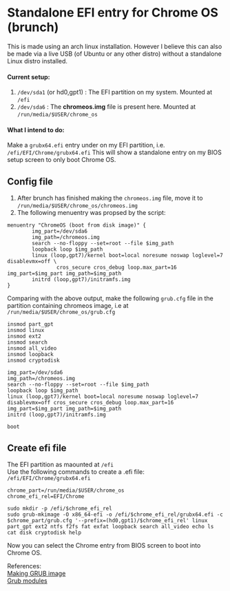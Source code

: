 # Standalone EFI entry for Chrome OS (brunch)
This is made using an arch linux installation. However I believe this can also be made via a live USB (of Ubuntu or any other distro) without a standalone Linux distro installed.  
#### Current setup:  
1. `/dev/sda1` (or hd0,gpt1)  : The EFI partition on my system. Mounted at `/efi`  
2. `/dev/sda6` : The <b>chromeos.img</b> file is present here. Mounted at `/run/media/$USER/chrome_os`  
#### What I intend to do:
Make a `grubx64.efi` entry under on my EFI partition, i.e. `/efi/EFI/Chrome/grubx64.efi` This will show a standalone entry on my BIOS setup screen to only boot Chrome OS.
## Config file
1. After brunch has finished making the `chromeos.img` file, move it to `/run/media/$USER/chrome_os/chromeos.img`  
2. The following menuentry was propsed by the script:
```
menuentry "ChromeOS (boot from disk image)" {
        img_part=/dev/sda6
        img_path=/chromeos.img
        search --no-floppy --set=root --file $img_path
        loopback loop $img_path
        linux (loop,gpt7)/kernel boot=local noresume noswap loglevel=7 disablevmx=off \
                cros_secure cros_debug loop.max_part=16 img_part=$img_part img_path=$img_path
        initrd (loop,gpt7)/initramfs.img
}

```
Comparing with the above output, make the following `grub.cfg` file in the partition containing chromeos image, i.e at `/run/media/$USER/chrome_os/grub.cfg`  
```
insmod part_gpt
insmod linux
insmod ext2
insmod search
insmod all_video
insmod loopback
insmod cryptodisk

img_part=/dev/sda6
img_path=/chromeos.img
search --no-floppy --set=root --file $img_path
loopback loop $img_path
linux (loop,gpt7)/kernel boot=local noresume noswap loglevel=7 disablevmx=off cros_secure cros_debug loop.max_part=16 img_part=$img_part img_path=$img_path
initrd (loop,gpt7)/initramfs.img

boot
```

## Create efi file
The EFI partition as maounted at `/efi`  
Use the following commands to create a .efi file: `/efi/EFI/Chrome/grubx64.efi`  
```
chrome_part=/run/media/$USER/chrome_os
chrome_efi_rel=EFI/Chrome

sudo mkdir -p /efi/$chrome_efi_rel
sudo grub-mkimage -O x86_64-efi -o /efi/$chrome_efi_rel/grubx64.efi -c $chrome_part/grub.cfg '--prefix=(hd0,gpt1)/$chrome_efi_rel' linux part_gpt ext2 ntfs f2fs fat exfat loopback search all_video echo ls cat disk cryptodisk help
```

Now you can select the Chrome entry from BIOS screen to boot into Chrome OS.

References:  
[Making GRUB image](https://unix.stackexchange.com/questions/253657/actual-usage-of-grub-mkimage-config)  
[Grub modules](https://www.linux.org/threads/understanding-the-various-grub-modules.11142/)  
